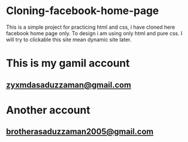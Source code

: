 # Cloning-facebook-home-page
This is a simple project for practicing html and css, i have cloned here facebook home page only.
To design i am using only html and pure css. I will try to clickable this site mean dynamic site later.
<h1>This is my gamil account</h1><h2><a href="zyxmdasaduzzaman@gmail.com">zyxmdasaduzzaman@gmail.com</a></h2>
<h1>Another account</h1><h2><a href="brotherasaduzzaman2005@gmail.com">brotherasaduzzaman2005@gmail.com</a></h2>


